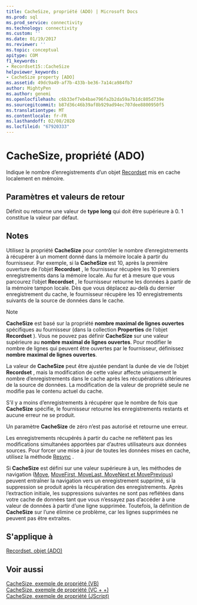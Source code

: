 ```yaml
---
title: CacheSize, propriété (ADO) | Microsoft Docs
ms.prod: sql
ms.prod_service: connectivity
ms.technology: connectivity
ms.custom: ''
ms.date: 01/19/2017
ms.reviewer: ''
ms.topic: conceptual
apitype: COM
f1_keywords:
- Recordset15::CacheSize
helpviewer_keywords:
- CacheSize property [ADO]
ms.assetid: 49dc9a49-af7b-433b-be36-7a14ca984fb7
author: MightyPen
ms.author: genemi
ms.openlocfilehash: c6b33ef7eb4bae796fa2b2da59a7b1dc805d739e
ms.sourcegitcommit: b87d36c46b39af8b929ad94ec707dee8800950f5
ms.translationtype: MT
ms.contentlocale: fr-FR
ms.lasthandoff: 02/08/2020
ms.locfileid: "67920333"
---
```

# <a name="cachesize-property-ado"></a>CacheSize, propriété (ADO)
Indique le nombre d’enregistrements d’un objet [Recordset](../../../ado/reference/ado-api/recordset-object-ado.md) mis en cache localement en mémoire.  
  
## <a name="settings-and-return-values"></a>Paramètres et valeurs de retour  
 Définit ou retourne une valeur de **type long** qui doit être supérieure à 0. 1 constitue la valeur par défaut.  
  
## <a name="remarks"></a>Notes  
 Utilisez la propriété **CacheSize** pour contrôler le nombre d’enregistrements à récupérer à un moment donné dans la mémoire locale à partir du fournisseur. Par exemple, si la **CacheSize** est 10, après la première ouverture de l’objet **Recordset** , le fournisseur récupère les 10 premiers enregistrements dans la mémoire locale. Au fur et à mesure que vous parcourez l’objet **Recordset** , le fournisseur retourne les données à partir de la mémoire tampon locale. Dès que vous déplacez au-delà du dernier enregistrement du cache, le fournisseur récupère les 10 enregistrements suivants de la source de données dans le cache.  
  
> [!NOTE]
>  **CacheSize** est basé sur la propriété **nombre maximal de lignes ouvertes** spécifiques au fournisseur (dans la collection **Properties** de l’objet **Recordset** ). Vous ne pouvez pas définir **CacheSize** sur une valeur supérieure au **nombre maximal de lignes ouvertes**. Pour modifier le nombre de lignes qui peuvent être ouvertes par le fournisseur, définissez **nombre maximal de lignes ouvertes**.  
  
 La valeur de **CacheSize** peut être ajustée pendant la durée de vie de l’objet **Recordset** , mais la modification de cette valeur affecte uniquement le nombre d’enregistrements dans le cache après les récupérations ultérieures de la source de données. La modification de la valeur de propriété seule ne modifie pas le contenu actuel du cache.  
  
 S’il y a moins d’enregistrements à récupérer que le nombre de fois que **CacheSize** spécifie, le fournisseur retourne les enregistrements restants et aucune erreur ne se produit.  
  
 Un paramètre **CacheSize** de zéro n’est pas autorisé et retourne une erreur.  
  
 Les enregistrements récupérés à partir du cache ne reflètent pas les modifications simultanées apportées par d’autres utilisateurs aux données sources. Pour forcer une mise à jour de toutes les données mises en cache, utilisez la méthode [Resync](../../../ado/reference/ado-api/resync-method.md) .  
  
 Si **CacheSize** est défini sur une valeur supérieure à un, les méthodes de navigation ([Move](../../../ado/reference/ado-api/move-method-ado.md), [MoveFirst, MoveLast, MoveNext et MovePrevious](../../../ado/reference/ado-api/movefirst-movelast-movenext-and-moveprevious-methods-ado.md)) peuvent entraîner la navigation vers un enregistrement supprimé, si la suppression se produit après la récupération des enregistrements. Après l’extraction initiale, les suppressions suivantes ne sont pas reflétées dans votre cache de données tant que vous n’essayez pas d’accéder à une valeur de données à partir d’une ligne supprimée. Toutefois, la définition de **CacheSize** sur l’une élimine ce problème, car les lignes supprimées ne peuvent pas être extraites.  
  
## <a name="applies-to"></a>S'applique à  
 [Recordset, objet (ADO)](../../../ado/reference/ado-api/recordset-object-ado.md)  
  
## <a name="see-also"></a>Voir aussi  
 [CacheSize, exemple de propriété (VB)](../../../ado/reference/ado-api/cachesize-property-example-vb.md)   
 [CacheSize, exemple de propriété (VC + +)](../../../ado/reference/ado-api/cachesize-property-example-vc.md)   
 [CacheSize, exemple de propriété (JScript)](../../../ado/reference/ado-api/cachesize-property-example-jscript.md)
